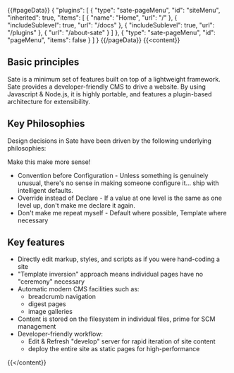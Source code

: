 {{#pageData}}
{
    "plugins": [
        {
            "type": "sate-pageMenu",
            "id": "siteMenu",
            "inherited": true,
            "items": [
                {
                    "name": "Home",
                    "url": "/"
                },
                {
                    "includeSublevel": true,
                    "url": "/docs"
                },
                {
                    "includeSublevel": true,
                    "url": "/plugins"
                },
                {
                    "url": "/about-sate"
                }
            ]
        },
        {
            "type": "sate-pageMenu",
            "id": "pageMenu",
            "items": false
        }
    ]
}
{{/pageData}}
{{<content}}

## Basic principles

Sate is a minimum set of features built on top of a lightweight framework. Sate provides a developer-friendly CMS to drive a website. By using Javascript & Node.js, it is highly portable, and features a plugin-based architecture for extensibility.

## Key Philosophies

Design decisions in Sate have been driven by the following underlying philosophies:

<div class="todo">Make this make more sense!</div>
    
 * Convention before Configuration - Unless something is genuinely unusual, there's no sense in making someone configure it... ship with intelligent defaults.
 * Override instead of Declare - If a value at one level is the same as one level up, don't make me declare it again.
 * Don't make me repeat myself - Default where possible, Template where necessary

## Key features

 * Directly edit markup, styles, and scripts as if you were hand-coding a site
 * "Template inversion" approach means individual pages have no "ceremony" necessary
 * Automatic modern CMS facilities such as:
   * breadcrumb navigation
   * digest pages
   * image galleries
 * Content is stored on the filesystem in individual files, prime for SCM management
 * Developer-friendly workflow:
   * Edit & Refresh "develop" server for rapid iteration of site content
   * deploy the entire site as static pages for high-performance

{{</content}}
